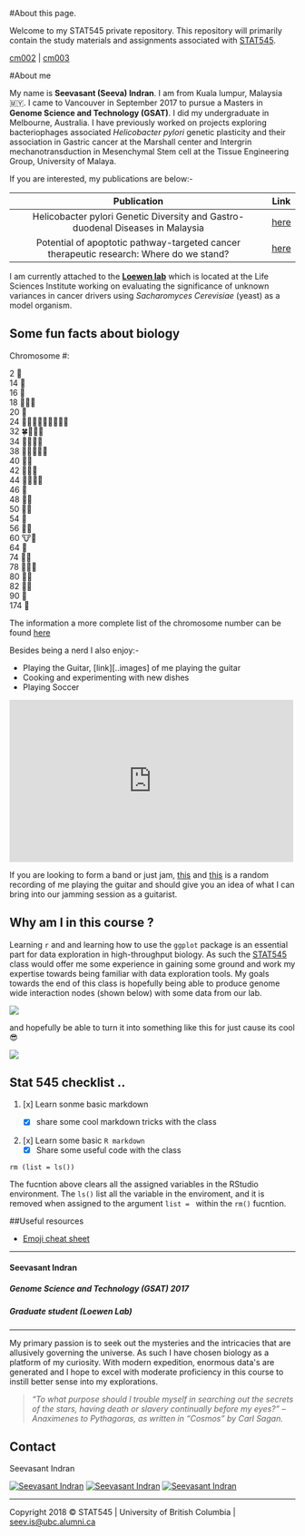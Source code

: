 

#About this page.

Welcome to my STAT545 private repository. This repository will primarily contain the study materials and assignments associated with [STAT545][Stat545Link].

[cm002][cm002] \| [cm003][cm003]


[Stat545Link]: http://stat545.com/Classroom/ "STAT 545A: Exploratory Data Analysis"
[cm002]: https://github.com/zeeva85/STAT545A_participation/tree/master/cm002
[cm003]: https://github.com/zeeva85/STAT545A_participation/tree/master/cm003



#About me

My name is **Seevasant (Seeva) Indran**. I am from Kuala lumpur, Malaysia :malaysia:. I came to Vancouver in September 2017 to pursue a Masters in **Genome Science and Technology (GSAT)**. I did my undergraduate in Melbourne, Australia. I have previously worked on projects exploring bacteriophages associated _Helicobacter pylori_ genetic plasticity and their association in Gastric cancer at the Marshall center and Intergrin mechanotransduction in Mesenchymal Stem cell at the Tissue Engineering Group, University of Malaya. 

If you are interested, my publications are below:-

| **Publication** | **Link** |
|:----------------:|:------------:|
| Helicobacter pylori Genetic Diversity and Gastro-duodenal Diseases in Malaysia  | [here][Hpylori] |
| Potential of apoptotic pathway-targeted cancer therapeutic research: Where do we stand?      | [here][CancerReview] |

[Hpylori]: https://www.ncbi.nlm.nih.gov/pmc/articles/PMC5377019/pdf/srep07431.pdf
[CancerReview]: https://www.nature.com/articles/cddis2015275
[loewenlablink]: http://www.loewenlab.ca/research-scope/



I am currently attached to the [**Loewen lab**][loewenlablink] which is located at the Life Sciences Institute working on evaluating the significance of unknown variances in cancer drivers using _Sacharomyces Cerevisiae_ (yeast) as a model organism.

## Some fun facts about biology
Chromosome #:

2	:ant:  
14	:cucumber:  
16	:koala:  
18	:lemon::carrot::tangerine:  
20	:corn:  
24	:snail::ear_of_rice::tulip::chestnut::melon::eggplant::avocado::tomato::evergreen_tree:  	
32	:four_leaf_clover::cherries::bee::crocodile:   
34	:apple::pear::sunflower::fox_face:  
38	:grapes::pig::cat::lion::tiger:  
40	:peanuts::mouse:  
42	:panda_face::rat::blowfish:  	
44	:whale2::hamster::dolphin::rabbit:  	 
46	:baby:   
48	:gorilla::potato:   
50	:water_buffalo::pineapple:   
54	:sheep:   
56	:elephant::strawberry:    
60	:cow::goat:   
64	:horse:   
74	:bear::camel:    
78	:chicken::dog::wolf:   
80	:turkey::duck:    
82	:rhinoceros::shark:    
90	:sweet_potato:    
174	:kiwi_fruit:  	 


The information a more complete list of the chromosome number can be found [here](https://en.wikipedia.org/wiki/List_of_organisms_by_chromosome_count)


Besides being a nerd I also enjoy:-

- Playing the Guitar, [link][..images] of me playing the guitar
- Cooking and experimenting with new dishes
- Playing Soccer

<iframe src="https://www.facebook.com/plugins/post.php?href=https%3A%2F%2Fwww.facebook.com%2Fphoto.php%3Ffbid%3D10153081465425031%26set%3Da.10150977844975031%26type%3D3&width=500" width="500" height="286" style="border:none;overflow:hidden" scrolling="no" frameborder="0" allowTransparency="true" allow="encrypted-media"></iframe>

If you are looking to form a band or just jam, [this][RandomSolo] and [this](RandomSolo2) is a random recording of me playing the guitar and should give you an idea of what I can bring into our jamming session as a guitarist.

[RandomSolo]: https://soundcloud.com/seevasantindran/random-solo-trial/s-C5r8F
[RandomSolo2]: https://soundcloud.com/seevasantindran/fine/s-cLzvk

## Why am I in this course ? 

Learning `r` and and learning how to use the `ggplot` package is an essential part for data exploration in high-throughput biology. As such the [STAT545][Stat545Link] class would offer me some experience in gaining some ground and work my expertise towards being familiar with data exploration tools. My goals towards the end of this class is hopefully being able to produce genome wide interaction nodes (shown below) with some data from our lab.

![](https://radiostudent.si/sites/default/files/slike/2016-11-16-dve-mutaciji-boljši-od-ene-64187.jpg)


and hopefully be able to turn it into something like this for just cause its cool :sunglasses:


![](https://travelbetweenthepages.files.wordpress.com/2016/06/airports-network.gif)

## Stat 545 checklist ..

1. [x] Learn sonme basic markdown
	* [x] share some cool markdown tricks with the class


2. [x] Learn some basic `R markdown `
	* [x] Share some useful code with the class
	
`rm (list = ls())` 

The fucntion above clears all the assigned variables in the RStudio environment. The `ls()` list all the variable in the enviroment, and it is removed when assigned to the argument `list = ` within the `rm()` fucntion.
	


##Useful resources 
- [Emoji cheat sheet](https://gist.github.com/rxaviers/7360908)


---
#### **Seevasant Indran**
##### *Genome Science and Technology (GSAT) 2017*
##### Graduate student (Loewen Lab)   



---


My primary passion is to seek out the mysteries and the intricacies that are allusively governing the universe. As such I have chosen biology as a platform of my curiosity. With modern expedition, enormous data's are generated and I hope to excel with moderate proficiency in this course to instill better sense into my explorations.


> *“To what purpose should I trouble myself in searching out the secrets of the stars, having death or slavery continually before my eyes?” – Anaximenes to Pythagoras, as written in “Cosmos” by Carl Sagan.*



## Contact 

Seevasant Indran

[![Seevasant Indran](https://cdn3.iconfinder.com/data/icons/free-social-icons/67/twitter_circle_black-32.png)](https://twitter.com/zeeva85) [![Seevasant Indran](https://cdn3.iconfinder.com/data/icons/free-social-icons/67/linkedin_circle_black-32.png)](https://my.linkedin.com/in/seevasantindran) [![Seevasant Indran](https://cdn3.iconfinder.com/data/icons/picons-social/57/18-youtube-32.png)](https://www.youtube.com/user/szeeva85) 

---
Copyright 2018 :copyright: STAT545  \| University of British Columbia \| <seev.is@ubc.alumni.ca>

